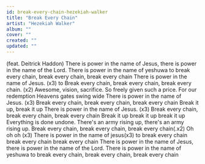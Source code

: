 ```yaml
---
id: break-every-chain-hezekiah-walker
title: "Break Every Chain"
artist: "Hezekiah Walker"
album: ""
cover: ""
created: ""
updated: ""
---
```


(feat. Deitrick Haddon)
There is power in the name of Jesus, there is power in the name of the Lord. There is power in the name of yeshuwa to break every chain, break every chain, break every chain
There is power in the name of Jesus. (x3) to Break every chain, break every chain, break every chain. (x2)
Awesome, vision, sacrifice. So freely given such a price. For our redemption Heavens gates swing wide
There is power in the name of Jesus. (x3) Break every chain, break every chain, break every chain
Break it up, break it up
There is power in the name of Jesus. (x3) Break every chain, break every chain, break every chain
Break it up break it up break it up
Everything is done undone. There's an army rising up, there's an army rising up. Break every chain, break every chain, break every chain(.x2)
Oh oh oh (x3)
There is power in the name of jesus(x3) to break every chain break every chain break every chain
There is power in the name of Jesus, there is power in the name of the Lord. There is power in the name of yeshuwa to break every chain, break every chain, break every chain